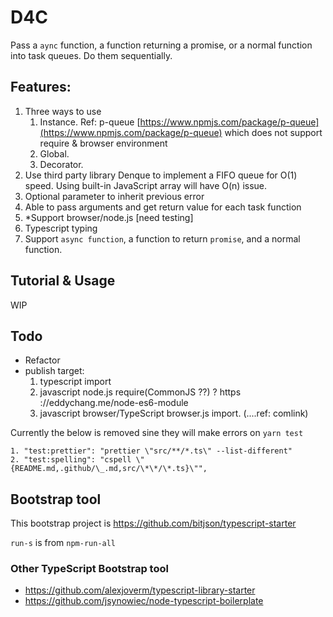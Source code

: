 # D4C

Pass a `aync` function, a function returning a promise, or a normal function into task queues. Do them sequentially.

## Features:

1. Three ways to use
   1. Instance. Ref: p-queue [https://www.npmjs.com/package/p-queue](https://www.npmjs.com/package/p-queue) which does not support require & browser environment
   2. Global.
   3. Decorator.
2. Use third party library Denque to implement a FIFO queue for O(1) speed. Using built-in JavaScript array will have O(n) issue.
3. Optional parameter to inherit previous error
4. Able to pass arguments and get return value for each task function
5. \*Support browser/node.js [need testing]
6. Typescript typing
7. Support `async function`, a function to return `promise`, and a normal function.

## Tutorial & Usage

WIP

## Todo

- Refactor
- publish target:
  1. typescript import
  2. javascript node.js require(CommonJS ??) ? https ://eddychang.me/node-es6-module
  3. javascript browser/TypeScript browser.js import. (....ref: comlink)

Currently the below is removed sine they will make errors on `yarn test`

```
1. "test:prettier": "prettier \"src/**/*.ts\" --list-different"
2. "test:spelling": "cspell \"{README.md,.github/\_.md,src/\*\*/\*.ts}\"",
```

## Bootstrap tool

This bootstrap project is https://github.com/bitjson/typescript-starter

`run-s` is from `npm-run-all`

### Other TypeScript Bootstrap tool

- https://github.com/alexjoverm/typescript-library-starter
- https://github.com/jsynowiec/node-typescript-boilerplate
